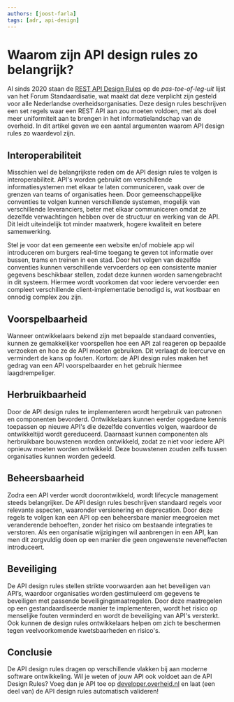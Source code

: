 ```yaml
---
authors: [joost-farla]
tags: [adr, api-design]
---
```


# Waarom zijn API design rules zo belangrijk?

Al sinds 2020 staan de
[REST API Design Rules](https://logius-standaarden.github.io/API-Design-Rules/)
op de _pas-toe-of-leg-uit_ lijst van het Forum Standaardisatie, wat maakt dat
deze verplicht zijn gesteld voor alle Nederlandse overheidsorganisaties. Deze
design rules beschrijven een set regels waar een REST API aan zou moeten
voldoen, met als doel meer uniformiteit aan te brengen in het
informatielandschap van de overheid. In dit artikel geven we een aantal
argumenten waarom API design rules zo waardevol zijn.

<!-- truncate -->

## Interoperabiliteit

Misschien wel de belangrijkste reden om de API design rules te volgen is
interoperabiliteit. API's worden gebruikt om verschillende informatiesystemen
met elkaar te laten communiceren, vaak over de grenzen van teams of organisaties
heen. Door gemeenschappelijke conventies te volgen kunnen verschillende
systemen, mogelijk van verschillende leveranciers, beter met elkaar communiceren
omdat ze dezelfde verwachtingen hebben over de structuur en werking van de API.
Dit leidt uiteindelijk tot minder maatwerk, hogere kwaliteit en betere
samenwerking.

Stel je voor dat een gemeente een website en/of mobiele app wil introduceren om
burgers real-time toegang te geven tot informatie over bussen, trams en treinen
in een stad. Door het volgen van dezelfde conventies kunnen verschillende
vervoerders op een consistente manier gegevens beschikbaar stellen, zodat deze
kunnen worden samengebracht in dit systeem. Hiermee wordt voorkomen dat voor
iedere vervoerder een compleet verschillende client-implementatie benodigd is,
wat kostbaar en onnodig complex zou zijn.

## Voorspelbaarheid

Wanneer ontwikkelaars bekend zijn met bepaalde standaard conventies, kunnen ze
gemakkelijker voorspellen hoe een API zal reageren op bepaalde verzoeken en hoe
ze de API moeten gebruiken. Dit verlaagt de leercurve en vermindert de kans op
fouten. Kortom: de API design rules maken het gedrag van een API voorspelbaarder
en het gebruik hiermee laagdrempeliger.

## Herbruikbaarheid

Door de API design rules te implementeren wordt hergebruik van patronen en
componenten bevorderd. Ontwikkelaars kunnen eerder opgedane kennis toepassen op
nieuwe API's die dezelfde conventies volgen, waardoor de ontwikkeltijd wordt
gereduceerd. Daarnaast kunnen componenten als herbruikbare bouwstenen worden
ontwikkeld, zodat ze niet voor iedere API opnieuw moeten worden ontwikkeld. Deze
bouwstenen zouden zelfs tussen organisaties kunnen worden gedeeld.

## Beheersbaarheid

Zodra een API verder wordt doorontwikkeld, wordt lifecycle management steeds
belangrijker. De API design rules beschrijven standaard regels voor relevante
aspecten, waaronder versionering en deprecation. Door deze regels te volgen kan
een API op een beheersbare manier meegroeien met veranderende behoeften, zonder
het risico om bestaande integraties te verstoren. Als een organisatie
wijzigingen wil aanbrengen in een API, kan men dit zorgvuldig doen op een manier
die geen ongewenste neveneffecten introduceert.

## Beveiliging

De API design rules stellen strikte voorwaarden aan het beveiligen van API’s,
waardoor organisaties worden gestimuleerd om gegevens te beveiligen met passende
beveiligingsmaatregelen. Door deze maatregelen op een gestandaardiseerde manier
te implementeren, wordt het risico op menselijke fouten verminderd en wordt de
beveiliging van API's versterkt. Ook kunnen de design rules ontwikkelaars helpen
om zich te beschermen tegen veelvoorkomende kwetsbaarheden en risico's.

## Conclusie

De API design rules dragen op verschillende vlakken bij aan moderne software
ontwikkeling. Wil je weten of jouw API ook voldoet aan de API Design Rules? Voeg
dan je API toe op [developer.overheid.nl](https://developer.overheid.nl/apis) en
laat (een deel van) de API design rules automatisch valideren!
